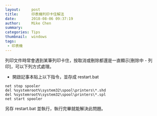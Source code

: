```yaml
---
layout:     post
title:      印表機列印卡住解法
date:       2018-08-06 09:37:19
author:     Mike Chen
summary:    
categories: Tips
thumbnail:  windows
tags:
 - 印表機
---
```


列印文件時常會遇到某筆列印卡住，按取消或刪除都還是一直顯示[刪除中 - 列印]，可以下列方式處理。
* 開啟記事本貼上以下指令，並存成 restart.bat

```
net stop spooler
del %systemroot%\system32\spool\printers\*.shd
del %systemroot%\system32\spool\printers\*.spl
net start spooler
```

另存 restart.bat 並執行，執行完畢就能解決此問題。